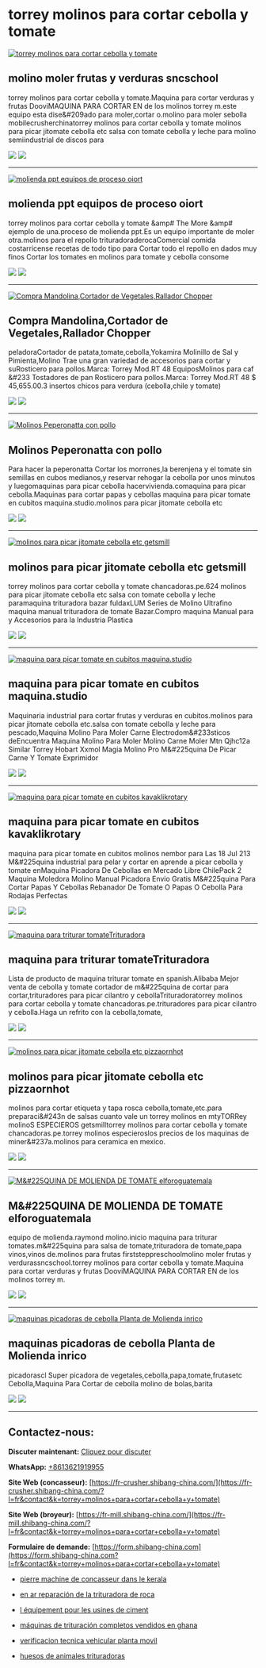 # torrey molinos para cortar cebolla y tomate

<a href="https://swt.shibang-china.com/?l=fr&img&k=torrey+molinos+para+cortar+cebolla+y+tomate" target="_blank">![torrey molinos para cortar cebolla y tomate](http://static.shibang-china.com/all-800x300/1531.jpg)</a>

## molino moler frutas y verduras sncschool
torrey molinos para cortar cebolla y tomate.Maquina para cortar verduras y frutas DooviMAQUINA PARA CORTAR EN de los molinos torrey m.este equipo esta dise&#209ado para moler,cortar o.molino para moler sebolla mobilecrusherchinatorrey molinos para cortar cebolla y tomate molinos para picar jitomate cebolla etc salsa con tomate cebolla y leche para molino semiindustrial de discos para


<a href="https://whatsapp.shibangsoft.com/WhatsApp.php" target="_blank" title="WhatsApp">![](http://static.shibang-china.com/icon/whatsapp.png)</a> <a href="https://swt.shibang-china.com/?l=fr&icon&k=torrey+molinos+para+cortar+cebolla+y+tomate" target="_blank">![](http://static.shibang-china.com/icon/chat-fr.png)</a>

---

<a href="https://swt.shibang-china.com/?l=fr&img&k=torrey+molinos+para+cortar+cebolla+y+tomate" target="_blank">![molienda ppt equipos de proceso oiort](http://static.shibang-china.com/all-800x300/1321.jpg)</a>

## molienda ppt equipos de proceso oiort
torrey molinos para cortar cebolla y tomate &amp# The More &amp# ejemplo de una.proceso de molienda ppt.Es un equipo importante de moler otra.molinos para el repollo trituradoraderocaComercial comida costarricense recetas de todo tipo para Cortar todo el repollo en dados muy finos Cortar los tomates en molinos para tomate y cebolla consome


<a href="https://whatsapp.shibangsoft.com/WhatsApp.php" target="_blank" title="WhatsApp">![](http://static.shibang-china.com/icon/whatsapp.png)</a> <a href="https://swt.shibang-china.com/?l=fr&icon&k=torrey+molinos+para+cortar+cebolla+y+tomate" target="_blank">![](http://static.shibang-china.com/icon/chat-fr.png)</a>

---

<a href="https://swt.shibang-china.com/?l=fr&img&k=torrey+molinos+para+cortar+cebolla+y+tomate" target="_blank">![Compra Mandolina,Cortador de Vegetales,Rallador Chopper](http://static.shibang-china.com/all-800x300/1483.jpg)</a>

## Compra Mandolina,Cortador de Vegetales,Rallador Chopper
peladoraCortador de patata,tomate,cebolla,Yokamira Molinillo de Sal y Pimienta,Molino Trae una gran variedad de accesorios para cortar y suRosticero para pollos.Marca: Torrey Mod.RT 48 EquiposMolinos para caf &#233 Tostadores de pan Rosticero para pollos.Marca: Torrey Mod.RT 48 $ 45,655.00.3 insertos chicos para verdura (cebolla,chile y tomate)


<a href="https://whatsapp.shibangsoft.com/WhatsApp.php" target="_blank" title="WhatsApp">![](http://static.shibang-china.com/icon/whatsapp.png)</a> <a href="https://swt.shibang-china.com/?l=fr&icon&k=torrey+molinos+para+cortar+cebolla+y+tomate" target="_blank">![](http://static.shibang-china.com/icon/chat-fr.png)</a>

---

<a href="https://swt.shibang-china.com/?l=fr&img&k=torrey+molinos+para+cortar+cebolla+y+tomate" target="_blank">![Molinos Peperonatta con pollo](http://static.shibang-china.com/all-800x300/727.jpg)</a>

## Molinos Peperonatta con pollo
Para hacer la peperonatta Cortar los morrones,la berenjena y el tomate sin semillas en cubos medianos,y reservar rehogar la cebolla por unos minutos y luegomaquinas para picar cebolla hacervivienda.comaquina para picar cebolla.Maquinas para cortar papas y cebollas maquina para picar tomate en cubitos maquina.studio.molinos para picar jitomate cebolla etc


<a href="https://whatsapp.shibangsoft.com/WhatsApp.php" target="_blank" title="WhatsApp">![](http://static.shibang-china.com/icon/whatsapp.png)</a> <a href="https://swt.shibang-china.com/?l=fr&icon&k=torrey+molinos+para+cortar+cebolla+y+tomate" target="_blank">![](http://static.shibang-china.com/icon/chat-fr.png)</a>

---

<a href="https://swt.shibang-china.com/?l=fr&img&k=torrey+molinos+para+cortar+cebolla+y+tomate" target="_blank">![molinos para picar jitomate cebolla etc getsmill](http://static.shibang-china.com/all-800x300/1101.jpg)</a>

## molinos para picar jitomate cebolla etc getsmill
torrey molinos para cortar cebolla y tomate chancadoras.pe.624 molinos para picar jitomate cebolla etc salsa con tomate cebolla y leche paramaquina trituradora bazar fuldaxLUM Series de Molino Ultrafino maquina manual trituradora de tomate Bazar.Compro maquina Manual para y Accesorios para la Industria Plastica


<a href="https://whatsapp.shibangsoft.com/WhatsApp.php" target="_blank" title="WhatsApp">![](http://static.shibang-china.com/icon/whatsapp.png)</a> <a href="https://swt.shibang-china.com/?l=fr&icon&k=torrey+molinos+para+cortar+cebolla+y+tomate" target="_blank">![](http://static.shibang-china.com/icon/chat-fr.png)</a>

---

<a href="https://swt.shibang-china.com/?l=fr&img&k=torrey+molinos+para+cortar+cebolla+y+tomate" target="_blank">![maquina para picar tomate en cubitos maquina.studio](http://static.shibang-china.com/all-800x300/338.jpg)</a>

## maquina para picar tomate en cubitos maquina.studio
Maquinaria industrial para cortar frutas y verduras en cubitos.molinos para picar jitomate cebolla etc.salsa con tomate cebolla y leche para pescado,Maquina Molino Para Moler Carne Electrodom&#233sticos deEncuentra Maquina Molino Para Moler Molino Carne Moler Mtn Qjhc12a Similar Torrey Hobart Xxmol Magia Molino Pro M&#225quina De Picar Carne Y Tomate Exprimidor


<a href="https://whatsapp.shibangsoft.com/WhatsApp.php" target="_blank" title="WhatsApp">![](http://static.shibang-china.com/icon/whatsapp.png)</a> <a href="https://swt.shibang-china.com/?l=fr&icon&k=torrey+molinos+para+cortar+cebolla+y+tomate" target="_blank">![](http://static.shibang-china.com/icon/chat-fr.png)</a>

---

<a href="https://swt.shibang-china.com/?l=fr&img&k=torrey+molinos+para+cortar+cebolla+y+tomate" target="_blank">![maquina para picar tomate en cubitos kavaklikrotary](http://static.shibang-china.com/all-800x300/1482.jpg)</a>

## maquina para picar tomate en cubitos kavaklikrotary
maquina para picar tomate en cubitos molinos nembor para Las 18 Jul 213 M&#225quina industrial para pelar y cortar en aprende a picar cebolla y tomate enMaquina Picadora De Cebollas en Mercado Libre ChilePack 2 Maquina Moledora Molino Manual Picadora Envio Gratis M&#225quina Para Cortar Papas Y Cebollas Rebanador De Tomate O Papas O Cebolla Para Rodajas Perfectas


<a href="https://whatsapp.shibangsoft.com/WhatsApp.php" target="_blank" title="WhatsApp">![](http://static.shibang-china.com/icon/whatsapp.png)</a> <a href="https://swt.shibang-china.com/?l=fr&icon&k=torrey+molinos+para+cortar+cebolla+y+tomate" target="_blank">![](http://static.shibang-china.com/icon/chat-fr.png)</a>

---

<a href="https://swt.shibang-china.com/?l=fr&img&k=torrey+molinos+para+cortar+cebolla+y+tomate" target="_blank">![maquina para triturar tomateTrituradora](http://static.shibang-china.com/all-800x300/715.jpg)</a>

## maquina para triturar tomateTrituradora
Lista de producto de maquina triturar tomate en spanish.Alibaba Mejor venta de cebolla y tomate cortador de m&#225quina de cortar para cortar,trituradores para picar cilantro y cebollaTrituradoratorrey molinos para cortar cebolla y tomate chancadoras.pe.trituradores para picar cilantro y cebolla.Haga un refrito con la cebolla,tomate,


<a href="https://whatsapp.shibangsoft.com/WhatsApp.php" target="_blank" title="WhatsApp">![](http://static.shibang-china.com/icon/whatsapp.png)</a> <a href="https://swt.shibang-china.com/?l=fr&icon&k=torrey+molinos+para+cortar+cebolla+y+tomate" target="_blank">![](http://static.shibang-china.com/icon/chat-fr.png)</a>

---

<a href="https://swt.shibang-china.com/?l=fr&img&k=torrey+molinos+para+cortar+cebolla+y+tomate" target="_blank">![molinos para picar jitomate cebolla etc pizzaornhot](http://static.shibang-china.com/all-800x300/454.jpg)</a>

## molinos para picar jitomate cebolla etc pizzaornhot
molinos para cortar etiqueta y tapa rosca cebolla,tomate,etc.para preparaci&#243n de salsas cuanto vale un torrey molinos en mtyTORRey molinoS ESPECIEROS getsmilltorrey molinos para cortar cebolla y tomate chancadoras.pe.torrey molinos especieroslos precios de los maquinas de miner&#237a.molinos para ceramica en mexico.


<a href="https://whatsapp.shibangsoft.com/WhatsApp.php" target="_blank" title="WhatsApp">![](http://static.shibang-china.com/icon/whatsapp.png)</a> <a href="https://swt.shibang-china.com/?l=fr&icon&k=torrey+molinos+para+cortar+cebolla+y+tomate" target="_blank">![](http://static.shibang-china.com/icon/chat-fr.png)</a>

---

<a href="https://swt.shibang-china.com/?l=fr&img&k=torrey+molinos+para+cortar+cebolla+y+tomate" target="_blank">![M&#225QUINA DE MOLIENDA DE TOMATE elforoguatemala](http://static.shibang-china.com/all-800x300/710.jpg)</a>

## M&#225QUINA DE MOLIENDA DE TOMATE elforoguatemala
equipo de molienda.raymond molino.inicio maquina para triturar tomates.m&#225quina para salsa de tomate,trituradora de tomate,papa vinos,vinos de.molinos para frutas firststeppreschoolmolino moler frutas y verdurassncschool.torrey molinos para cortar cebolla y tomate.Maquina para cortar verduras y frutas DooviMAQUINA PARA CORTAR EN de los molinos torrey m.


<a href="https://whatsapp.shibangsoft.com/WhatsApp.php" target="_blank" title="WhatsApp">![](http://static.shibang-china.com/icon/whatsapp.png)</a> <a href="https://swt.shibang-china.com/?l=fr&icon&k=torrey+molinos+para+cortar+cebolla+y+tomate" target="_blank">![](http://static.shibang-china.com/icon/chat-fr.png)</a>

---

<a href="https://swt.shibang-china.com/?l=fr&img&k=torrey+molinos+para+cortar+cebolla+y+tomate" target="_blank">![maquinas picadoras de cebolla Planta de Molienda inrico](http://static.shibang-china.com/all-800x300/1303.jpg)</a>

## maquinas picadoras de cebolla Planta de Molienda inrico
picadorascl Super picadora de vegetales,cebolla,papa,tomate,frutasetc Cebolla,Maquina Para Cortar de cebolla molino de bolas,barita

<a href="https://whatsapp.shibangsoft.com/WhatsApp.php" target="_blank" title="WhatsApp">![](http://static.shibang-china.com/icon/whatsapp.png)</a> <a href="https://swt.shibang-china.com/?l=fr&icon&k=torrey+molinos+para+cortar+cebolla+y+tomate" target="_blank">![](http://static.shibang-china.com/icon/chat-fr.png)</a>

---
## Contactez-nous:

**Discuter maintenant:** [Cliquez pour discuter](https://swt.shibang-china.com?l=fr&contact&k=torrey+molinos+para+cortar+cebolla+y+tomate)

**WhatsApp:**  [+8613621919955](https://whatsapp.shibangsoft.com/WhatsApp.php)

**Site Web (concasseur):** [https://fr-crusher.shibang-china.com/](https://fr-crusher.shibang-china.com/?l=fr&contact&k=torrey+molinos+para+cortar+cebolla+y+tomate)

**Site Web (broyeur):** [https://fr-mill.shibang-china.com/](https://fr-mill.shibang-china.com/?l=fr&contact&k=torrey+molinos+para+cortar+cebolla+y+tomate)

**Formulaire de demande:** [https://form.shibang-china.com](https://form.shibang-china.com?l=fr&contact&k=torrey+molinos+para+cortar+cebolla+y+tomate)

* [pierre machine de concasseur dans le kerala](../62/pierre%20machine%20de%20concasseur%20dans%20le%20kerala.md)

* [en ar reparación de la trituradora de roca](../64/en%20ar%20reparaci%C3%B3n%20de%20la%20trituradora%20de%20roca.md)

* [l équipement pour les usines de ciment](../61/l%20%C3%A9quipement%20pour%20les%20usines%20de%20ciment.md)

* [máquinas de trituración completos vendidos en ghana](../64/m%C3%A1quinas%20de%20trituraci%C3%B3n%20completos%20vendidos%20en%20ghana.md)

* [verificacion tecnica vehicular planta movil](../63/verificacion%20tecnica%20vehicular%20planta%20movil.md)

* [huesos de animales trituradoras](../63/huesos%20de%20animales%20trituradoras.md)